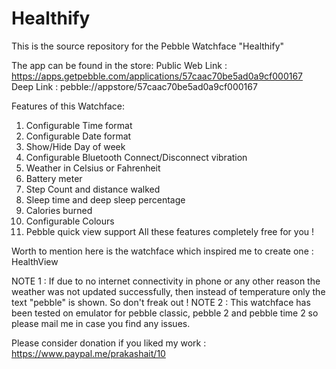 Healthify
==============

This is the source repository for the Pebble Watchface "Healthify"

The app can be found in the store:
    Public Web Link : https://apps.getpebble.com/applications/57caac70be5ad0a9cf000167
    Deep Link : pebble://appstore/57caac70be5ad0a9cf000167


Features of this Watchface:

1. Configurable Time format
2. Configurable Date format
3. Show/Hide Day of week
4. Configurable Bluetooth Connect/Disconnect vibration
5. Weather in Celsius or Fahrenheit
6. Battery meter
7. Step Count and distance walked
8. Sleep time and deep sleep percentage
9. Calories burned
10. Configurable Colours
11. Pebble quick view support
All these features completely free for you !

Worth to mention here is the watchface which inspired me to create one : HealthView

NOTE 1 : If due to no internet connectivity in phone or any other reason the weather was not updated successfully, then instead of temperature only the text "pebble" is shown. So don't freak out !
NOTE 2 : This watchface has been tested on emulator for pebble classic, pebble 2 and pebble time 2 so please mail me in case you find any issues.


Please consider donation if you liked my work : https://www.paypal.me/prakashait/10
